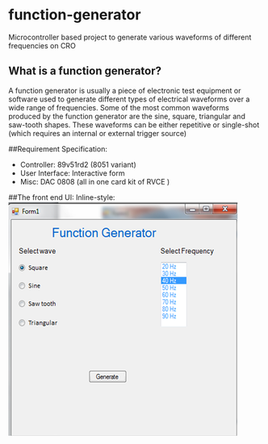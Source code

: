 
function-generator
==================

Microcontroller based project to generate various waveforms of different frequencies on CRO

## What is a function generator?
A function generator is usually a piece of electronic test equipment or software used to generate different types of electrical waveforms over a wide range of frequencies. Some of the most common waveforms produced by the function generator are the sine, square, triangular and saw-tooth shapes. These waveforms can be either repetitive or single-shot (which requires an internal or external trigger source)

##Requirement Specification: 
- Controller: 89v51rd2 (8051 variant)
- User Interface: Interactive form
- Misc:  DAC 0808 (all in one card kit of RVCE )

##The front end UI:
Inline-style: 
![alt text](https://github.com/KannarKK/function-generator/blob/master/UI.png "Logo Title Text 1")




